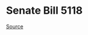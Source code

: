 # Senate Bill 5118

[Source](http://lawfilesext.leg.wa.gov/biennium/2023-24/Pdf/Bills/Senate%20Bills/5118.pdf)